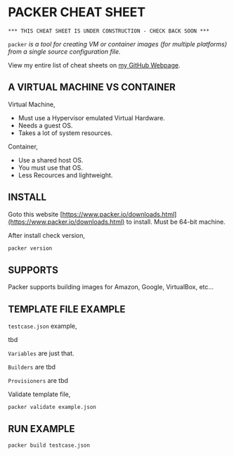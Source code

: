 # PACKER CHEAT SHEET

```
*** THIS CHEAT SHEET IS UNDER CONSTRUCTION - CHECK BACK SOON ***
```

`packer` _is a tool for creating VM or container images (for multiple platforms)
from a single source configuration file._

View my entire list of cheat sheets on
[my GitHub Webpage](https://jeffdecola.github.io/my-cheat-sheets/).

## A VIRTUAL MACHINE VS CONTAINER

Virtual Machine,

* Must use a Hypervisor emulated Virtual Hardware.
* Needs a guest OS.
* Takes a lot of system resources.

Container,

* Use a shared host OS.
* You must use that OS.
* Less Recources and lightweight.

## INSTALL

Goto this website [https://www.packer.io/downloads.html](https://www.packer.io/downloads.html)
to install.  Must be 64-bit machine.

After install check version,

```bash
packer version
```

## SUPPORTS

Packer supports building images for Amazon, Google, VirtualBox, etc...

## TEMPLATE FILE EXAMPLE

`testcase.json` example,

tbd

`Variables` are just that.

`Builders` are tbd

`Provisioners` are tbd

Validate template file,

```bash
packer validate example.json
```

## RUN EXAMPLE

```bash
packer build testcase.json
```